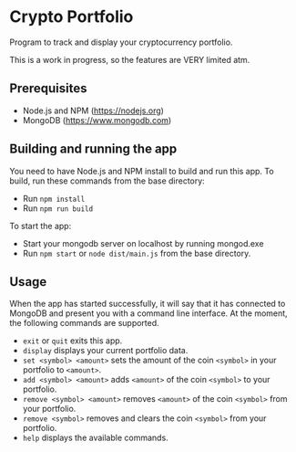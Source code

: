 # Crypto Portfolio

Program to track and display your cryptocurrency portfolio.

This is a work in progress, so the features are VERY limited atm.

## Prerequisites

- Node.js and NPM (https://nodejs.org)
- MongoDB (https://www.mongodb.com)

## Building and running the app

You need to have Node.js and NPM install to build and run this app. To build, run these commands from the base directory:

- Run ```npm install```
- Run ```npm run build```

To start the app:

- Start your mongodb server on localhost by running mongod.exe
- Run ```npm start``` or ```node dist/main.js``` from the base directory.

## Usage

When the app has started successfully, it will say that it has connected to MongoDB and present you with a command line interface. At the moment, the following commands are supported.

- ```exit``` or ```quit``` exits this app.
- ```display``` displays your current portfolio data.
- ```set <symbol> <amount>``` sets the amount of the coin ```<symbol>``` in your portfolio to ```<amount>```.
- ```add <symbol> <amount>``` adds ```<amount>``` of the coin ```<symbol>``` to your portfolio.
- ```remove <symbol> <amount>``` removes ```<amount>``` of the coin ```<symbol>``` from your portfolio.
- ```remove <symbol>``` removes and clears the coin ```<symbol>``` from your portfolio.
- ```help``` displays the available commands.
